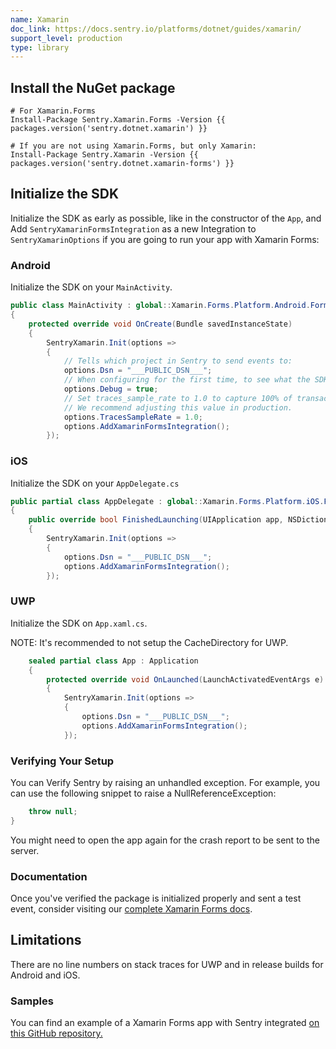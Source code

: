 ```yaml
---
name: Xamarin
doc_link: https://docs.sentry.io/platforms/dotnet/guides/xamarin/
support_level: production
type: library
---
```


## Install the NuGet package

```shell
# For Xamarin.Forms
Install-Package Sentry.Xamarin.Forms -Version {{ packages.version('sentry.dotnet.xamarin') }}

# If you are not using Xamarin.Forms, but only Xamarin:
Install-Package Sentry.Xamarin -Version {{ packages.version('sentry.dotnet.xamarin-forms') }}

```

## Initialize the SDK

Initialize the SDK as early as possible, like in the constructor of the `App`, and Add `SentryXamarinFormsIntegration` as a new Integration to `SentryXamarinOptions` if you are going to run your app with Xamarin Forms:


### Android
Initialize the SDK on your `MainActivity`.

```csharp
public class MainActivity : global::Xamarin.Forms.Platform.Android.FormsAppCompatActivity
{
    protected override void OnCreate(Bundle savedInstanceState)
    {
        SentryXamarin.Init(options =>
        {
            // Tells which project in Sentry to send events to:
            options.Dsn = "___PUBLIC_DSN___";
            // When configuring for the first time, to see what the SDK is doing:
            options.Debug = true;
            // Set traces_sample_rate to 1.0 to capture 100% of transactions for performance monitoring.
            // We recommend adjusting this value in production.
            options.TracesSampleRate = 1.0;
            options.AddXamarinFormsIntegration();
        });
```

### iOS
Initialize the SDK on your `AppDelegate.cs`

```csharp
public partial class AppDelegate : global::Xamarin.Forms.Platform.iOS.FormsApplicationDelegate
{
    public override bool FinishedLaunching(UIApplication app, NSDictionary options)
    {
        SentryXamarin.Init(options =>
        {
            options.Dsn = "___PUBLIC_DSN___";
            options.AddXamarinFormsIntegration();
        });
```

### UWP
Initialize the SDK on `App.xaml.cs`.

NOTE: It's recommended to not setup the CacheDirectory for UWP.

```csharp
    sealed partial class App : Application
    {
        protected override void OnLaunched(LaunchActivatedEventArgs e)
        {
            SentryXamarin.Init(options =>
            {
                options.Dsn = "___PUBLIC_DSN___";
                options.AddXamarinFormsIntegration();
            });
```

### Verifying Your Setup

You can Verify Sentry by raising an unhandled exception. For example, you can use the following snippet to raise a NullReferenceException:

```csharp
    throw null;
}
```

You might need to open the app again for the crash report to be sent to the server.

### Documentation

Once you've verified the package is initialized properly and sent a test event, consider visiting our [complete Xamarin Forms docs](https://docs.sentry.io/platforms/dotnet/guides/xamarin/).

## Limitations

There are no line numbers on stack traces for UWP and in release builds for Android and iOS.

### Samples

You can find an example of a Xamarin Forms app with Sentry integrated [on this GitHub repository.](https://github.com/getsentry/sentry-xamarin/tree/main/Samples)
